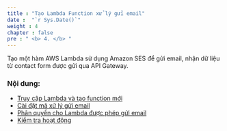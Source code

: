 ```yaml
---
title : "Tạo Lambda Function xử lý gửi email"
date :  "`r Sys.Date()`" 
weight : 4 
chapter : false
pre : " <b> 4. </b> "
---
```


Tạo một hàm AWS Lambda sử dụng Amazon SES để gửi email, nhận dữ liệu từ contact form được gửi qua API Gateway.

### Nội dung:

  - [Truy cập Lambda và tạo function mới](./4.1-updateiamrole/)
  - [Cài đặt mã xử lý gửi email](./4.2-creates3bucket/)
  - [Phân quyền cho Lambda được phép gửi email](./4.3-creategwes3)
  - [Kiểm tra hoạt động](./4.4-configsessionlogs/)
